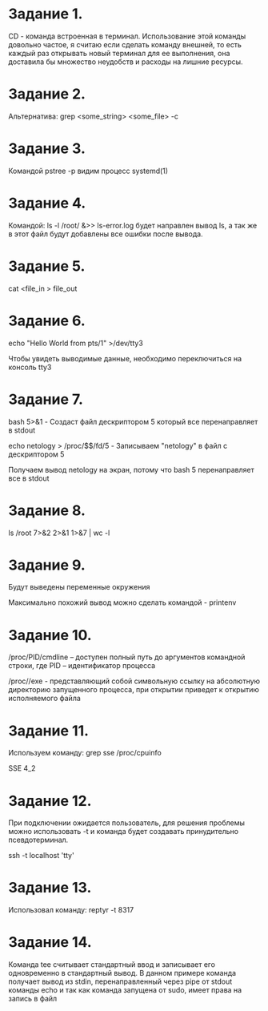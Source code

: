 Задание 1.
======================

CD - команда встроенная в терминал. Использование этой команды довольно частое, я считаю если сделать команду внешней, то есть каждый раз открывать новый терминал для ее выполнения, она доставила бы множество неудобств и расходы на лишние ресурсы.

Задание 2.
======================

Альтернатива:   grep <some_string> <some_file> -c

Задание 3.
====================== 

Командой pstree -p видим процесс systemd(1)

Задание 4.
===================== 

Командой: ls -l /root/ &>> ls-error.log   будет направлен вывод ls, а так же в этот файл будут добавлены все ошибки после вывода.

Задание 5.
====================

cat <file_in > file_out

Задание 6. 
===================

echo "Hello World from pts/1" >/dev/tty3

Чтобы увидеть выводимые данные, необходимо переключиться на консоль tty3 

Задание 7.
==================

bash 5>&1 - Создаст файл дескриптором 5 который все перенаправляет в stdout

echo netology > /proc/$$/fd/5 - Записываем "netology" в файл с дескриптором 5

Получаем вывод netology на экран, потому что bash 5 перенаправляет все в stdout

Задание 8.
=================

ls /root 7>&2 2>&1 1>&7 | wc -l

Задание 9.
================

Будут выведены переменные окружения

Максимально похожий вывод можно сделать командой - printenv

Задание 10.
==============

/proc/PID/cmdline – доступен полный путь до аргументов командной строки, где PID – идентификатор процесса

/proc/<PID>/exe - представляющий собой символьную ссылку на абсолютную директорию запущенного процесса, при открытии приведет к открытию исполняемого файла
  
Задание 11.
=================

Используем команду: grep sse /proc/cpuinfo  
  
SSE 4_2

Задание 12.
=================

При подключении ожидается пользователь, для решения проблемы можно использовать -t и команда будет создавать принудительно псевдотерминал.
  
ssh -t localhost 'tty'
  
Задание 13.
================
  
Использовал команду: reptyr -t 8317
  
Задание 14.
===============
  
Команда tee считывает стандартный ввод и записывает его одновременно в стандартный вывод. 
В данном примере команда получает вывод из stdin, перенаправленный через pipe от stdout команды echo и так как команда запущена от sudo, имеет права на запись в файл

  

  
